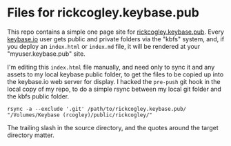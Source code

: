 # Files for rickcogley.keybase.pub

This repo contains a simple one page site for [rickcogley.keybase.pub](https://rickcogley.keybase.pub). Every [keybase.io](https://keybase.io) user gets public and private folders via the "kbfs" system, and, if you deploy an `index.html` or `index.md` file, it will be rendered at your "myuser.keybase.pub" site. 

I'm editing this `index.html` file manually, and need only to sync it and any assets to my local keybase public folder, to get the files to be copied up into the keybase.io web server for display. I hacked the `pre-push` git hook in the local copy of my repo, to do a simple rsync between my local git folder and the kbfs public folder. 

```shell
rsync -a --exclude '.git' /path/to/rickcogley.keybase.pub/ "/Volumes/Keybase (rcogley)/public/rickcogley/"
```

The trailing slash in the source directory, and the quotes around the target directory matter. 
